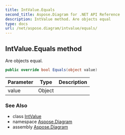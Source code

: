 ```yaml
---
title: IntValue.Equals
second_title: Aspose.Diagram for .NET API Reference
description: IntValue method. Are objects equal
type: docs
url: /net/aspose.diagram/intvalue/equals/
---
```

## IntValue.Equals method

Are objects equal.

```csharp
public override bool Equals(object value)
```

| Parameter | Type | Description |
| --- | --- | --- |
| value | Object |  |

### See Also

* class [IntValue](../)
* namespace [Aspose.Diagram](../../intvalue/)
* assembly [Aspose.Diagram](../../../)


